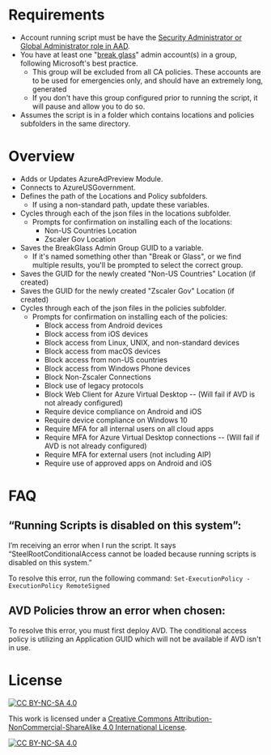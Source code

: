 # Requirements
* Account running script must be have the [Security Administrator or Global Administrator role in AAD](https://docs.microsoft.com/en-us/azure/active-directory/roles/delegate-by-task#security---conditional-access).
* You have at least one "[break glass](https://docs.microsoft.com/en-us/azure/active-directory/roles/security-emergency-access)" admin account(s) in a group, following Microsoft's best practice. 
  * This group will be excluded from all CA policies. These accounts are to be used for emergencies only, and should have an extremely long, generated
  * If you don't have this group configured prior to running the script, it will pause and allow you to do so.
* Assumes the script is in a folder which contains locations and policies subfolders in the same directory.

# Overview
* Adds or Updates AzureAdPreview Module.
* Connects to AzureUSGovernment.
* Defines the path of the Locations and Policy subfolders.
  * If using a non-standard path, update these variables.
* Cycles through each of the json files in the locations subfolder.
  * Prompts for confirmation on installing each of the locations:
    * Non-US Countries Location
    * Zscaler Gov Location
* Saves the BreakGlass Admin Group GUID to a variable.
  * If it's named something other than "Break or Glass", or we find multiple results, you'll be prompted to select the correct group.
* Saves the GUID for the newly created "Non-US Countries" Location (if created)
* Saves the GUID for the newly created "Zscaler Gov" Location (if created)
* Cycles through each of the json files in the policies subfolder.
  * Prompts for confirmation on installing each of the policies:
    * Block access from Android devices
    * Block access from iOS devices
    * Block access from Linux, UNIX, and non-standard devices
    * Block access from macOS devices
    * Block access from non-US countries
    * Block access from Windows Phone devices
    * Block Non-Zscaler Connections
    * Block use of legacy protocols
    * Block Web Client for Azure Virtual Desktop -- (Will fail if AVD is not already configured)
    * Require device compliance on Android and iOS
    * Require device compliance on Windows 10
    * Require MFA for all internal users on all cloud apps
    * Require MFA for Azure Virtual Desktop connections -- (Will fail if AVD is not already configured)
    * Require MFA for external users (not including AIP)
    * Require use of approved apps on Android and iOS



# FAQ
## “Running Scripts is disabled on this system”:
I’m receiving an error when I run the script. It says “SteelRootConditionalAccess cannot be loaded because running scripts is disabled on this system.”

To resolve this error, run the following command:
```Set-ExecutionPolicy -ExecutionPolicy RemoteSigned```

## AVD Policies throw an error when chosen:
To resolve this error, you must first deploy AVD. The conditional access policy is utilizing an Application GUID which will not be available if AVD isn't in use.

# License
[![CC BY-NC-SA 4.0][cc-by-nc-sa-shield]][cc-by-nc-sa]

This work is licensed under a
[Creative Commons Attribution-NonCommercial-ShareAlike 4.0 International License][cc-by-nc-sa].

[![CC BY-NC-SA 4.0][cc-by-nc-sa-image]][cc-by-nc-sa]

[cc-by-nc-sa]: http://creativecommons.org/licenses/by-nc-sa/4.0/
[cc-by-nc-sa-image]: https://licensebuttons.net/l/by-nc-sa/4.0/88x31.png
[cc-by-nc-sa-shield]: https://img.shields.io/badge/License-CC%20BY--NC--SA%204.0-lightgrey.svg
